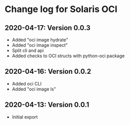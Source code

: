 # Change log for Solaris OCI

## 2020-04-17: Version 0.0.3

- Added "oci image hydrate"
- Added "oci image inspect"
- Split cli and api
- Added checks to OCI structs with python-oci package


## 2020-04-16: Version 0.0.2

- Added oci CLI
- Added "oci image ls"


## 2020-04-13: Version 0.0.1

- Initial export

